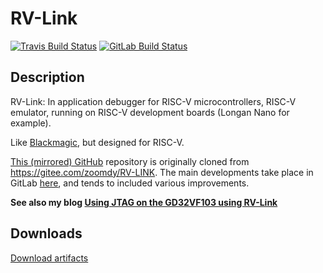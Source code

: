 # RV-Link

[![Travis Build Status](https://travis-ci.com/michahoiting/rv-link.svg?branch=master)](https://travis-ci.com/michahoiting/rv-link)
[![GitLab Build Status](https://gitlab.melroy.org/micha/rv-link/badges/master/pipeline.svg)](https://gitlab.melroy.org/micha/rv-link/badges/master/pipeline.svg)

## Description

RV-Link: In application debugger for RISC-V microcontrollers, RISC-V emulator, running on RISC-V development boards (Longan Nano for example). 

Like [Blackmagic](https://github.com/blacksphere/blackmagic), but designed for RISC-V.

[This (mirrored) GitHub](https://github.com/michahoiting/rv-link) repository is originally cloned from https://gitee.com/zoomdy/RV-LINK.
The main developments take place in GitLab [here](https://gitlab.melroy.org/micha/rv-link), and tends to included various improvements.

**See also my blog [Using JTAG on the GD32VF103 using RV-Link](https://gitlab.melroy.org/micha/blogs/-/blob/master/Using-JTAG-on-the-GD32VF103-using-RV-Link/Using-JTAG-on-the-GD32VF103-using-RV-Link.md)**

## Downloads
[Download artifacts](https://gitlab.melroy.org/micha/rv-link/-/jobs/artifacts/master/download?job=build)
